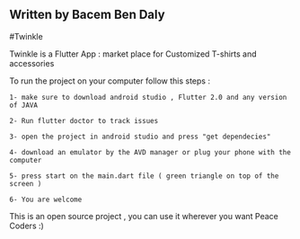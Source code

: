 ## Written by Bacem Ben Daly

#Twinkle

Twinkle is a Flutter App : market place for Customized T-shirts and accessories

To run the project on your computer follow this steps :

```shell
1- make sure to download android studio , Flutter 2.0 and any version of JAVA

2- Run flutter doctor to track issues

3- open the project in android studio and press "get dependecies"

4- download an emulator by the AVD manager or plug your phone with the computer

5- press start on the main.dart file ( green triangle on top of the screen )

6- You are welcome
```

This is an open source project , you can use it wherever you want Peace Coders :)
